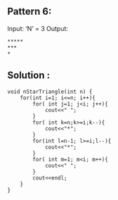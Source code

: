 ## Pattern 6:


Input: ‘N’ = 3
Output: 

    *****
    ***
    *

## Solution :

    void nStarTriangle(int n) {
        for(int i=1; i<=n; i++){
            for( int j=1; j<i; j++){
                cout<<" ";
            }
            for( int k=n;k>=i;k--){
                cout<<"*";
            }
            for(int l=n-1; l>=i;l--){
                cout<<"*";
            }
            for( int m=1; m<i; m++){
                cout<<" ";
            }
            cout<<endl;
        }
    }

